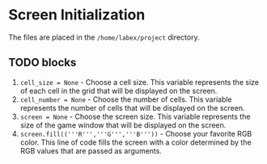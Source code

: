 # Screen Initialization

The files are placed in the `/home/labex/project` directory.

## TODO blocks

1. `cell_size = None` - Choose a cell size. This variable represents the size of each cell in the grid that will be displayed on the screen.
2. `cell_number = None` - Choose the number of cells. This variable represents the number of cells that will be displayed on the screen.
3. `screen = None` - Choose the screen size. This variable represents the size of the game window that will be displayed on the screen.
4. `screen.fill(('''R''','''G''','''B'''))` - Choose your favorite RGB color. This line of code fills the screen with a color determined by the RGB values that are passed as arguments.
